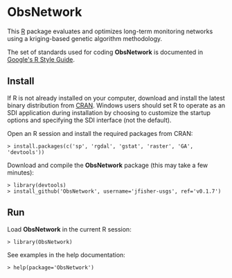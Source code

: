 ObsNetwork
==========

This [R](http://www.r-project.org/ "R") package
evaluates and optimizes long-term monitoring networks using a kriging-based
genetic algorithm methodology.

The set of standards used for coding **ObsNetwork** is documented in
[Google's R Style Guide](http://google-styleguide.googlecode.com/svn/trunk/google-r-style.html "Google's R Style Guide").

Install
-------

If R is not already installed on your
computer, download and install the latest binary distribution from
[CRAN](http://cran.r-project.org/ "The Comprehensive R Archive Network").
Windows users should set R to operate as an SDI application during installation
by choosing to customize the startup options and specifying the SDI interface
(not the default).

Open an R session and install the required packages from CRAN:

    > install.packages(c('sp', 'rgdal', 'gstat', 'raster', 'GA', 'devtools'))

Download and compile the **ObsNetwork** package (this may take a few minutes):

    > library(devtools)
    > install_github('ObsNetwork', username='jfisher-usgs', ref='v0.1.7')

Run
---

Load **ObsNetwork** in the current R session:

    > library(ObsNetwork)

See examples in the help documentation:

    > help(package='ObsNetwork')
